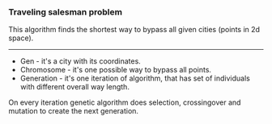 ### **Traveling salesman problem**

This algorithm finds the shortest way to bypass all given cities (points in 2d space).

---

* Gen - it's a city with its coordinates.
* Chromosome - it's one possible way to bypass all points.
* Generation - it's one iteration of algorithm, that has set of individuals with different overall way length.

On every iteration genetic algorithm does selection, crossingover and mutation to create the next generation.
